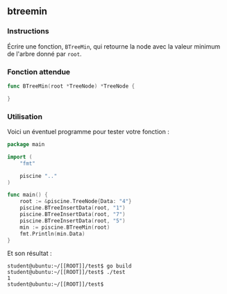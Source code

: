 ## btreemin

### Instructions

Écrire une fonction, `BTreeMin`, qui retourne la node avec la valeur minimum de l'arbre donné par `root`.

### Fonction attendue

```go
func BTreeMin(root *TreeNode) *TreeNode {

}
```

### Utilisation

Voici un éventuel programme pour tester votre fonction :

```go
package main

import (
	"fmt"

	piscine ".."
)

func main() {
	root := &piscine.TreeNode{Data: "4"}
	piscine.BTreeInsertData(root, "1")
	piscine.BTreeInsertData(root, "7")
	piscine.BTreeInsertData(root, "5")
	min := piscine.BTreeMin(root)
	fmt.Println(min.Data)
}
```

Et son résultat :

```console
student@ubuntu:~/[[ROOT]]/test$ go build
student@ubuntu:~/[[ROOT]]/test$ ./test
1
student@ubuntu:~/[[ROOT]]/test$
```
